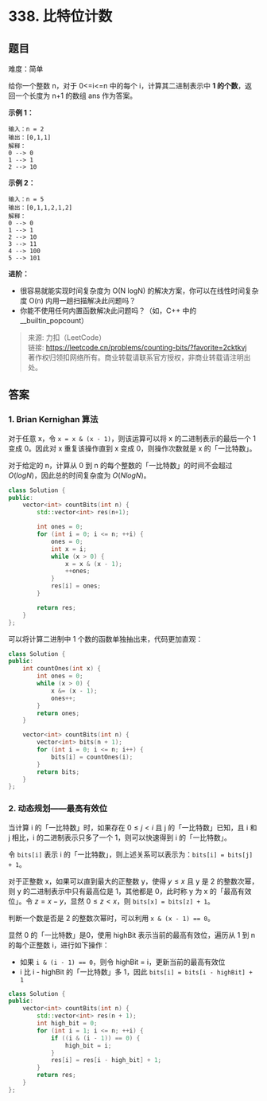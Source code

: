 # 338. 比特位计数

## 题目

难度：简单

给你一个整数 n，对于 0<=i<=n 中的每个 i，计算其二进制表示中 **1 的个数**，返回一个长度为 n+1 的数组 ans 作为答案。

**示例 1：**

```
输入：n = 2
输出：[0,1,1]
解释：
0 --> 0
1 --> 1
2 --> 10

```

**示例 2：**

```
输入：n = 5
输出：[0,1,1,2,1,2]
解释：
0 --> 0
1 --> 1
2 --> 10
3 --> 11
4 --> 100
5 --> 101

```

**进阶：**

* 很容易就能实现时间复杂度为 O(N logN) 的解决方案，你可以在线性时间复杂度 O(n) 内用一趟扫描解决此问题吗？
* 你能不使用任何内置函数解决此问题吗？（如，C++ 中的 __builtin_popcount）

> 来源: 力扣（LeetCode）  
> 链接: <https://leetcode.cn/problems/counting-bits/?favorite=2cktkvj>  
> 著作权归领扣网络所有。商业转载请联系官方授权，非商业转载请注明出处。

## 答案

### 1. Brian Kernighan 算法

对于任意 x，令 `x = x & (x - 1)`，则该运算可以将 x 的二进制表示的最后一个 1 变成 0。因此对 x 重复该操作直到 x 变成 0，则操作次数就是 x 的「一比特数」。

对于给定的 n，计算从 0 到 n 的每个整数的「一比特数」的时间不会超过 $O(logN)$，因此总的时间复杂度为 $O(N logN)$。

```c++
class Solution {
public:
    vector<int> countBits(int n) {
        std::vector<int> res(n+1);

        int ones = 0;
        for (int i = 0; i <= n; ++i) {
            ones = 0;
            int x = i;
            while (x > 0) {
                x = x & (x - 1);
                ++ones;
            }
            res[i] = ones;
        }

        return res;
    }
};
```

可以将计算二进制中 1 个数的函数单独抽出来，代码更加直观：

```c++
class Solution {
public:
    int countOnes(int x) {
        int ones = 0;
        while (x > 0) {
            x &= (x - 1);
            ones++;
        }
        return ones;
    }

    vector<int> countBits(int n) {
        vector<int> bits(n + 1);
        for (int i = 0; i <= n; i++) {
            bits[i] = countOnes(i);
        }
        return bits;
    }
};
```

### 2. 动态规划——最高有效位

当计算 i 的「一比特数」时，如果存在 $0 \leq j < i$  且 j 的「一比特数」已知，且 i 和 j 相比，i 的二进制表示只多了一个 1，则可以快速得到 i 的「一比特数」。

令 `bits[i]` 表示 i 的「一比特数」，则上述关系可以表示为：`bits[i] = bits[j] + 1`。

对于正整数 x，如果可以直到最大的正整数 y，使得 $y \leq x$ 且 y 是 2 的整数次幂，则 y 的二进制表示中只有最高位是 1，其他都是 0，此时称 y 为 x 的「最高有效位」。令 $z = x - y$，显然 $0 \leq z < x$，则 `bits[x] = bits[z] + 1`。

判断一个数是否是 2 的整数次幂时，可以利用 `x & (x - 1) == 0`。

显然 0 的「一比特数」是0，使用 highBit 表示当前的最高有效位，遍历从 1 到 n 的每个正整数 i，进行如下操作：

* 如果 `i & (i - 1) == 0`，则令 highBit = i，更新当前的最高有效位
* i 比 i - highBit 的「一比特数」多 1，因此 `bits[i] = bits[i - highBit] + 1`

```c++
class Solution {
public:
    vector<int> countBits(int n) {
        std::vector<int> res(n + 1);
        int high_bit = 0;
        for (int i = 1; i <= n; ++i) {
            if ((i & (i - 1)) == 0) {
                high_bit = i;
            }
            res[i] = res[i - high_bit] + 1;
        }
        return res;
    }
};
```

